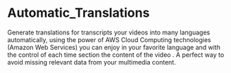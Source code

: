 # Automatic_Translations
Generate translations for transcripts your videos into many languages automatically, using the power of AWS Cloud Computing technologies (Amazon Web Services) you can enjoy in your favorite language and with the control of each time section the content of the video . A perfect way to avoid missing relevant data from your multimedia content.
